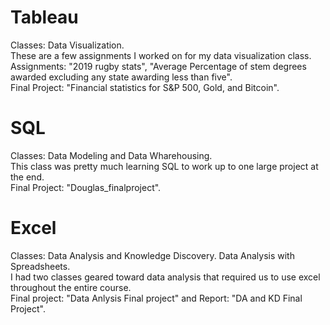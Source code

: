 # Tableau
Classes: Data Visualization. <br />
These are a few assignments I worked on for my data visualization class. <br />
Assignments: "2019 rugby stats", "Average Percentage of stem degrees awarded excluding any state awarding less than five". <br />
Final Project: "Financial statistics for S&P 500, Gold, and Bitcoin".

# SQL
Classes: Data Modeling and Data Wharehousing. <br />
This class was pretty much learning SQL to work up to one large project at the end. <br />
Final Project: "Douglas_finalproject". <br />

# Excel
Classes: Data Analysis and Knowledge Discovery. Data Analysis with Spreadsheets. <br />
I had two classes geared toward data analysis that required us to use excel throughout the entire course. <br />
Final project: "Data Anlysis Final project" and Report: "DA and KD Final Project". <br />
